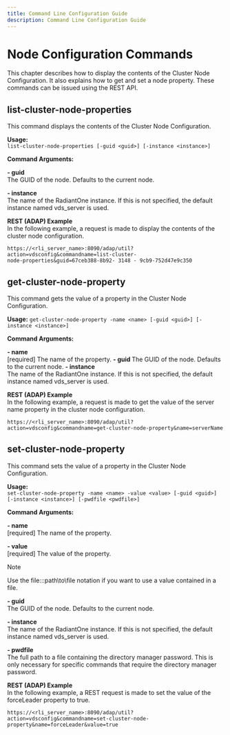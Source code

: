 ```yaml
---
title: Command Line Configuration Guide
description: Command Line Configuration Guide
---
```


# Node Configuration Commands

This chapter describes how to display the contents of the Cluster Node Configuration. It also explains how to get and set a node property. These commands can be issued using
the REST API.

## list-cluster-node-properties

This command displays the contents of the Cluster Node Configuration.

**Usage:**
<br>`list-cluster-node-properties [-guid <guid>] [-instance <instance>]`

**Command Arguments:**

**- guid <guid>**
<br>The GUID of the node. Defaults to the current node.

**- instance <instance>**
<br>The name of the RadiantOne instance. If this is not specified, the default instance named vds_server is used.

**REST (ADAP) Example**
<br>In the following example, a request is made to display the contents of the cluster node configuration.

```
https://<rli_server_name>:8090/adap/util?action=vdsconfig&commandname=list-cluster-
node-properties&guid=67ceb388-8b92- 3148 - 9cb9-752d47e9c350
```

## get-cluster-node-property

This command gets the value of a property in the Cluster Node Configuration.

**Usage:**
`get-cluster-node-property -name <name> [-guid <guid>] [-instance <instance>]`

**Command Arguments:**

**- name <name>**
<br>[required] The name of the property.
**- guid <guid>**
The GUID of the node. Defaults to the current node.
**- instance <instance>**
<br>The name of the RadiantOne instance. If this is not specified, the default instance named vds_server is used.

**REST (ADAP) Example**
<br>In the following example, a request is made to get the value of the server name property in the cluster node configuration.

```
https://<rli_server_name>:8090/adap/util?action=vdsconfig&commandname=get-cluster-node-property&name=serverName
```

## set-cluster-node-property

This command sets the value of a property in the Cluster Node Configuration.

**Usage:**
<br>`set-cluster-node-property -name <name> -value <value> [-guid <guid>] [-instance <instance>] [-pwdfile <pwdfile>]`

**Command Arguments:**

**- name <name>**
<br>[required] The name of the property.

**- value <value>**
<br>[required] The value of the property.

>[!note]
>Use the file:::path\to\file notation if you want to use a value contained in a file.

**- guid <guid>**
<br>The GUID of the node. Defaults to the current node.

**- instance <instance>**
<br>The name of the RadiantOne instance. If this is not specified, the default instance named
vds_server is used.

**- pwdfile <pwdfile>**
<br>The full path to a file containing the directory manager password. This is only necessary for specific commands that require the directory manager password.

**REST (ADAP) Example**
<br>In the following example, a REST request is made to set the value of the forceLeader property
to true.

```
https://<rli_server_name>:8090/adap/util?action=vdsconfig&commandname=set-cluster-node-property&name=forceLeader&value=true
```

